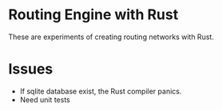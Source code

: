 # Routing Engine with Rust
These are experiments of creating routing networks with Rust.

# Issues
* If sqlite database exist, the Rust compiler panics.
* Need unit tests